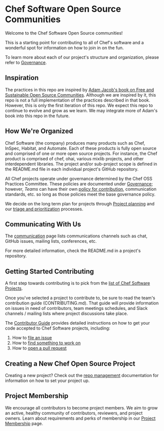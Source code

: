 # Chef Software Open Source Communities

Welcome to the Chef Software Open Source communities!

This is a starting point for contributing to all of Chef's software and a wonderful spot for information on how to join in on the fun.

To learn more about each of our project's structure and organization, please refer to [Governance](governance.md).

## Inspiration

The practices in this repo are inspired by [Adam Jacob's book on Free and Sustainable Open Source Communities](https://sfosc.org/). Although we are inspired by it, this repo is not a full implementation of the practices described in that book. However, this is only the first iteration of this repo. We expect this repo to continue to evolve and grow as we learn. We may integrate more of Adam's book into this repo in the future.

## How We're Organized

Chef Software (the company) produces many products such as Chef, InSpec, Habitat, and Automate. Each of these products is fully open source and comprised of one or more open source projects. For instance, the Chef product is comprised of chef, ohai, various mixlib projects, and other interdependent libraries. The project and/or sub-project scope is defined in the README.md file in each individual project's GitHub repository.

All Chef projects operate under governance determined by the Chef OSS Practices Committee. These policies are documented under [Governance](governance.md); however, *Teams* can have their own [policy for contribution](repo-management/project-required-setup.md#CONTRIBUTING.md), communication standards, etc. so long as those policies meet the base governance policy.

We decide on the long term plan for projects through [Project planning](contributors/guide/project-planning.md) and our [triage and prioritization](contributors/guide/issue-triage.md) processes.

## Communicating With Us

The [communication](communication/README.md) page lists communications channels such as chat, GitHub issues, mailing lists, conferences, etc.

For more detailed information, check the README.md in a project's repository.

## Getting Started Contributing

A first step towards contributing is to pick from the [list of Chef Software Projects](projects-list.md).

Once you've selected a project to contribute to, be sure to read the team's contribution guide (CONTRIBUTING.md). That guide will provide information on issues in need of contributors, team meetings schedules, and Slack channels / mailing lists where project discussions take place.

The [Contributor Guide](contributors/guide/README.md) provides detailed instructions on how to get your code accepted to Chef Software projects, including:

  1. How to [file an issue](contributors/guide/README.md#file-an-issue)
  2. How to [find something to work on](contributors/guide/README.md#find-something-to-work-on)
  3. How to [open a pull request](contributors/guide/README.md#open-a-pull-request)

## Creating a New Chef Open Source Project

Creating a new project? Check out the [repo management](repo-management/README.md) documentation for information on how to set your project up.

## Project Membership

We encourage all contributors to become project members. We aim to grow an active, healthy community of contributors, reviewers, and project owners. Learn about requirements and perks of membership in our [Project Membership](project-membership.md) page.
